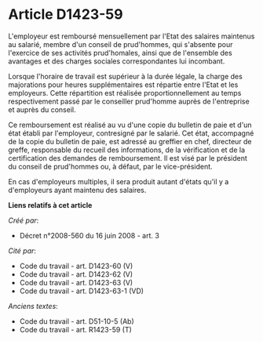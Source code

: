 # Article D1423-59

L'employeur est remboursé mensuellement par l'Etat des salaires maintenus au salarié, membre d'un conseil de prud'hommes, qui
s'absente pour l'exercice de ses activités prud'homales, ainsi que de l'ensemble des avantages et des charges sociales
correspondantes lui incombant. 

Lorsque l'horaire de travail est supérieur à la durée légale, la charge des majorations pour heures supplémentaires est
répartie entre l'Etat et les employeurs. Cette répartition est réalisée proportionnellement au temps respectivement passé par
le conseiller prud'homme auprès de l'entreprise et auprès du conseil. 

Ce remboursement est réalisé au vu d'une copie du bulletin de paie et d'un état établi par l'employeur, contresigné par le
salarié. Cet état, accompagné de la copie du bulletin de paie, est adressé au greffier en chef, directeur de greffe,
responsable du recueil des informations, de la vérification et de la certification des demandes de remboursement. Il est visé
par le président du conseil de prud'hommes ou, à défaut, par le vice-président. 

En cas d'employeurs multiples, il sera produit autant d'états qu'il y a d'employeurs ayant maintenu des salaires.

**Liens relatifs à cet article**

_Créé par_:

  - Décret n°2008-560 du 16 juin 2008 - art. 3

_Cité par_:

  - Code du travail - art. D1423-60 (V)
  - Code du travail - art. D1423-62 (V)
  - Code du travail - art. D1423-63 (V)
  - Code du travail - art. D1423-63-1 (VD)

_Anciens textes_:

  - Code du travail - art. D51-10-5 (Ab)
  - Code du travail - art. R1423-59 (T)
